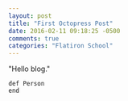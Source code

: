 ```yaml
---
layout: post
title: "First Octopress Post"
date: 2016-02-11 09:18:25 -0500
comments: true
categories: "Flatiron School"
---
```


"Hello blog."

```
def Person
end
```